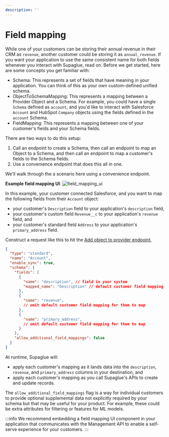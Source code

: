 ```yaml
---
description: ''
---
```


# Field mapping

While one of your customers can be storing their annual revenue in their CRM as `revenue`, another customer could be storing it as `annual_revenue`. If you want your application to use the same consistent name for both fields whenever you interact with Supaglue, read on. Before we get started, here are some concepts you get familiar with:

- Schema: This represents a set of fields that have meaning in your application. You can think of this as your own custom-defined unified schema.
- ObjectToSchemaMapping: This represents a mapping between a Provider Object and a Schema. For example, you could have a single `Schema` defined as `account`, and you'd like to interact with Salesforce `Account` and HubSpot `Company` objects using the fields defined in the `account` Schema.
- FieldMapping: This represents a mapping between one of your customer's fields and your Schema fields.

There are two ways to do this setup:

1. Call an endpoint to create a Schema, then call an endpoint to map an Object to a Schema, and then call an endpoint to map a customer's fields to the Schema fields.
1. Use a convenience endpoint that does this all in one.

We'll walk through the a scenario here using a convenience endpoint.

**Example field mapping UI**:
![field_mapping_ui](/img/field-mapping-ui.png 'salesforce field mapping ui')

In this example, your customer connected Salesforce, and you want to map the following fields from their `Account` object:

- your customer's `Description` field to your application's `description` field,
- your customer's custom field `Revenue__c` to your application's `revenue` field, and
- your customer's standard field `Address` to your application's `primary_address` field.

Construct a request like this to hit the [Add object to provider endpoint](/api/v2/mgmt/add-object),

```json
{
  "type": "standard",
  "name": "Account",
  "enable_sync": true,
  "schema": {
    "fields": [
      {
        "name": "description", // field in your system
        "mapped_name": "Description" // default customer field mapping you define
      },
      {
        "name": "revenue",
        // omit default customer field mapping for them to map
      },
      {
        "name": "primary_address",
        // omit default customer field mapping for them to map
      }
    ],
    "allow_additional_field_mappings": false
  }
}
```

At runtime, Supaglue will:

- apply each customer's mapping as it lands data into the `description`, `revenue`, and `primary_address` columns in your destination, and
- apply each customer's mapping as you call Supaglue's APIs to create and update records.

The `allow_additional_field_mappings` flag is a way for individual customers to provide optional supplemental data not explicitly required by your schema but that may be useful for your product. For example, these could be extra attributes for filtering or features for ML models.

:::info
We recommend embedding a field mapping UI component in your application that communicates with the Management API to enable a self-serve experience for your customers.
:::
